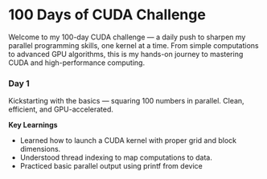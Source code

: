 # 100 Days of CUDA Challenge
Welcome to my 100-day CUDA challenge — a daily push to sharpen my parallel programming skills, one kernel at a time. 
From simple computations to advanced GPU algorithms, this is my hands-on journey to mastering CUDA and high-performance computing.

### Day 1
Kickstarting with the basics — squaring 100 numbers in parallel. Clean, efficient, and GPU-accelerated. 

**Key Learnings**
- Learned how to launch a CUDA kernel with proper grid and block dimensions.
- Understood thread indexing to map computations to data.
- Practiced basic parallel output using printf from device 